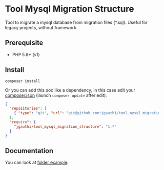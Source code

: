 # Tool Mysql Migration Structure
Tool to migrate a mysql database from migration files (*.sql). Useful for legacy projects, without framework.

## Prerequisite

* PHP 5.6+ (v1)

## Install
`composer install`

Or you can add this poc like a dependency, in this case edit your [composer.json](https://getcomposer.org) (launch `composer update` after edit):

```json
{
  "repositories": [
    { "type": "git", "url": "git@github.com:jgauthi/tool_mysql_migration_structure.git" }
  ],
  "require": {
    "jgauthi/tool_mysql_migration_structure": "1.*"
  }
}
```


## Documentation
You can look at [folder example](example).

